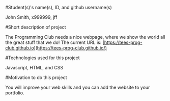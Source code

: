 #Student(s)'s name(s), ID, and github username(s)

John Smith, x999999, jff

#Short description of project

The Programming Club needs a nice webpage, where we show the world all the great stuff that we do!
The current URL is: [https://tees-prog-club.github.io](https://tees-prog-club.github.io/)

#Technologies used for this project

Javascript, HTML, and CSS

#Motivation to do this project

You will improve your web skills and you can add the website to your portfolio.
